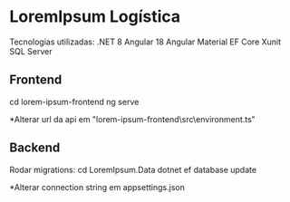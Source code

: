 # LoremIpsum Logística

Tecnologias utilizadas:
.NET 8
Angular 18
Angular Material
EF Core
Xunit
SQL Server

## Frontend

cd lorem-ipsum-frontend
ng serve

*Alterar url da api em "lorem-ipsum-frontend\src\environment.ts"

## Backend

Rodar migrations:
cd LoremIpsum.Data
dotnet ef database update

*Alterar connection string em appsettings.json

